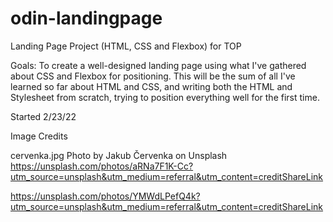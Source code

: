 # odin-landingpage
Landing Page Project (HTML, CSS and Flexbox) for TOP

Goals: To create a well-designed landing page using what I've gathered about CSS and Flexbox for positioning. This will be the sum of all I've learned so far about HTML and CSS, and writing both the HTML and Stylesheet from scratch, trying to position everything well for the first time. 

Started 2/23/22

Image Credits 

cervenka.jpg 
Photo by Jakub Červenka on Unsplash
https://unsplash.com/photos/aRNa7F1K-Cc?utm_source=unsplash&utm_medium=referral&utm_content=creditShareLink

https://unsplash.com/photos/YMWdLPefQ4k?utm_source=unsplash&utm_medium=referral&utm_content=creditShareLink


